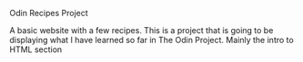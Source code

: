 Odin Recipes Project

A basic website with a few recipes. This is a project that is going to be 
displaying what I have learned so far in The Odin Project. Mainly the 
intro to HTML section